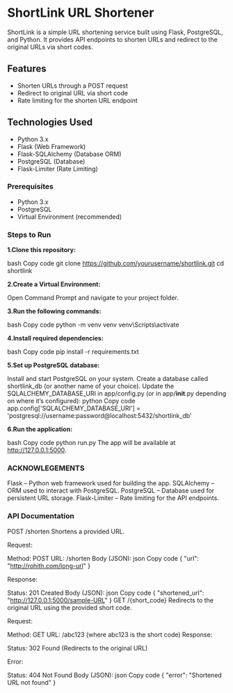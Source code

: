 # ShortLink URL Shortener

ShortLink is a simple URL shortening service built using Flask, PostgreSQL, and Python. It provides API endpoints to shorten URLs and redirect to the original URLs via short codes.

## Features
- Shorten URLs through a POST request
- Redirect to original URL via short code
- Rate limiting for the shorten URL endpoint

## Technologies Used
- Python 3.x
- Flask (Web Framework)
- Flask-SQLAlchemy (Database ORM)
- PostgreSQL (Database)
- Flask-Limiter (Rate Limiting)

### Prerequisites
- Python 3.x
- PostgreSQL
- Virtual Environment (recommended)

### Steps to Run

**1.Clone this repository:**

bash
Copy code
git clone https://github.com/yourusername/shortlink.git
cd shortlink

**2.Create a Virtual Environment:**

Open Command Prompt and navigate to your project folder.

**3.Run the following commands:**

bash
Copy code
python -m venv venv
venv\Scripts\activate

**4.Install required dependencies:**

bash
Copy code
pip install -r requirements.txt

**5.Set up PostgreSQL database:**

Install and start PostgreSQL on your system.
Create a database called shortlink_db (or another name of your choice).
Update the SQLALCHEMY_DATABASE_URI in app/config.py (or in app/__init__.py depending on where it’s configured):
python
Copy code
app.config['SQLALCHEMY_DATABASE_URI'] = 'postgresql://username:password@localhost:5432/shortlink_db'

**6.Run the application:**

bash
Copy code
python run.py
The app will be available at http://127.0.0.1:5000.

### ACKNOWLEGEMENTS

Flask – Python web framework used for building the app.
SQLAlchemy – ORM used to interact with PostgreSQL.
PostgreSQL – Database used for persistent URL storage.
Flask-Limiter – Rate limiting for the API endpoints.


### API Documentation

POST /shorten
Shortens a provided URL.

Request:

Method: POST
URL: /shorten
Body (JSON):
json
Copy code
{
  "url": "http://rohith.com/long-url"
}

Response:

Status: 201 Created
Body (JSON):
json
Copy code
{
  "shortened_url": "http://127.0.0.1:5000/sample-URL"
}
GET /{short_code}
Redirects to the original URL using the provided short code.

Request:

Method: GET
URL: /abc123 (where abc123 is the short code)
Response:

Status: 302 Found (Redirects to the original URL)

Error:

Status: 404 Not Found
Body (JSON):
json
Copy code
{
  "error": "Shortened URL not found"
}